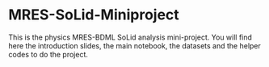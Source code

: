# MRES-SoLid-Miniproject
This is the physics MRES-BDML  SoLid analysis mini-project. You will find here the introduction slides, the main notebook, the datasets and the helper codes to do the project. 
